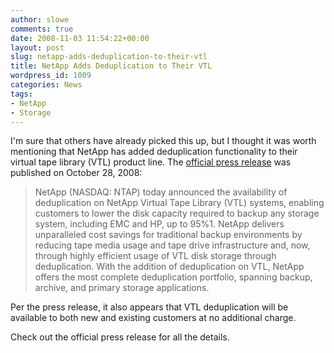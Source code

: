 ```yaml
---
author: slowe
comments: true
date: 2008-11-03 11:54:22+00:00
layout: post
slug: netapp-adds-deduplication-to-their-vtl
title: NetApp Adds Deduplication to Their VTL
wordpress_id: 1009
categories: News
tags:
- NetApp
- Storage
---
```


I'm sure that others have already picked this up, but I thought it was worth mentioning that NetApp has added deduplication functionality to their virtual tape library (VTL) product line. The [official press release](http://www.netapp.com/us/company/news/news-rel-20081028.html) was published on October 28, 2008:

>NetApp (NASDAQ: NTAP) today announced the availability of deduplication on NetApp Virtual Tape Library (VTL) systems, enabling customers to lower the disk capacity required to backup any storage system, including EMC and HP, up to 95%1. NetApp delivers unparalleled cost savings for traditional backup environments by reducing tape media usage and tape drive infrastructure and, now, through highly efficient usage of VTL disk storage through deduplication. With the addition of deduplication on VTL, NetApp offers the most complete deduplication portfolio, spanning backup, archive, and primary storage applications.

Per the press release, it also appears that VTL deduplication will be available to both new and existing customers at no additional charge.

Check out the official press release for all the details.
